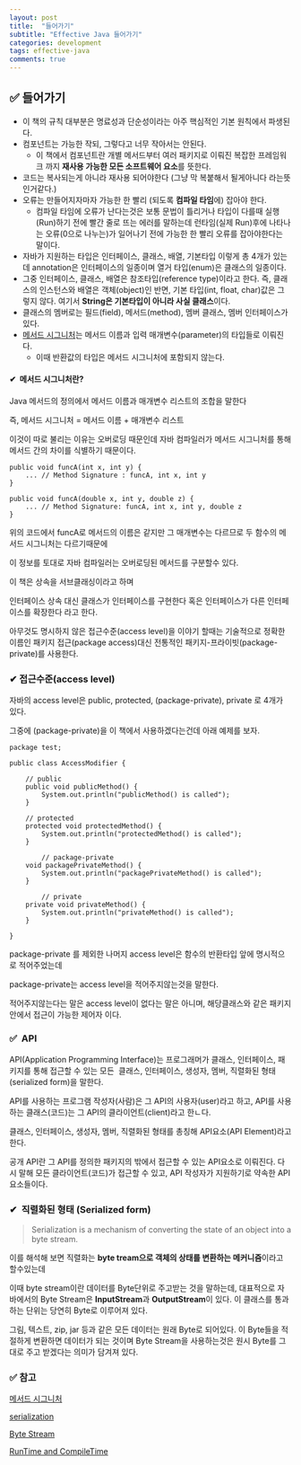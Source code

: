 ```yaml
---
layout: post
title:  "들어가기"
subtitle: "Effective Java 들어가기"
categories: development
tags: effective-java
comments: true
---
```

## ✅ 들어가기

-   이 책의 규칙 대부분은 명료성과 단순성이라는 아주 핵심적인 기본 원칙에서 파생된다.
-   컴포넌트는 가능한 작되, 그렇다고 너무 작아서는 안된다.
    -   이 책에서 컴포넌트란 개별 메서드부터 여러 패키지로 이뤄진 복잡한 프레임워크 까지 **재사용 가능한 모든 소프트웨어 요소**를 뜻한다.
-   코드는 복사되는게 아니라 재사용 되어야한다 (그냥 막 복붙해서 될게아니다 라는뜻인거같다.)
-   오류는 만들어지자마자 가능한 한 빨리 (되도록 **컴파일 타임**에) 잡아야 한다.
    -   컴파일 타임에 오류가 난다는것은 보통 문법이 틀리거나 타입이 다를때 실행(Run)하기 전에 빨간 줄로 뜨는 에러를 말하는데 런타임(실제 Run)후에 나타나는 오류(0으로 나누는)가 일어나기 전에 가능한 한 빨리 오류를 잡아야한다는 말이다.
-   자바가 지원하는 타입은 인터페이스, 클래스, 배열, 기본타입 이렇게 총 4개가 있는데 annotation은 인터페이스의 일종이며 열거 타입(enum)은 클래스의 일종이다.
-   그중 인터페이스, 클래스, 배열은 참조타입(reference type)이라고 한다. 즉, 클래스의 인스턴스와 배열은 객체(object)인 반면, 기본 타입(int, float, char)값은 그렇지 않다. 여기서 **String은 기본타입이 아니라 사실 클래스**이다.
-   클래스의 멤버로는 필드(field), 메서드(method), 멤버 클래스, 멤버 인터페이스가 있다.
-   [메서드 시그니처](https://wanna-b.tistory.com/75)는 메서드 이름과 입력 매개변수(parameter)의 타입들로 이뤄진다.
    -   이때 반환값의 타입은 메서드 시그니처에 포함되지 않는다.

#### ✔  메서드 시그니처란?

Java 메서드의 정의에서 메서드 이름과 매개변수 리스트의 조합을 말한다

즉, 메서드 시그니처 = 메서드 이름 + 매개변수 리스트

이것이 따로 불리는 이유는 오버로딩 때문인데 자바 컴파일러가 메서드 시그니처를 통해 메서드 간의 차이를 식별하기 때문이다.

```
public void funcA(int x, int y) {
	... // Method Signature : funcA, int x, int y
}

public void funcA(double x, int y, double z) {
	... // Method Signature: funcA, int x, int y, double z
}
```

위의 코드에서 funcA로 메서드의 이름은 같지만 그 매개변수는 다르므로 두 함수의 메서드 시그니처는 다르기때문에

이 정보를 토대로 자바 컴파일러는 오버로딩된 메서드를 구분할수 있다.

이 책은 상속을 서브클래싱이라고 하며

인터페이스 상속 대신 클래스가 인터페이스를 구현한다 혹은 인터페이스가 다른 인터페이스를 확장한다 라고 한다.

아무것도 명시하지 않은 접근수준(access level)을 이야기 할때는 기술적으로 정확한 이름인 패키지 접근(package access)대신 전통적인 패키지-프라이빗(package-private)를 사용한다.

### ✔ 접근수준(access level)

자바의 access level은 public, protected, (package-private), private 로 4개가 있다.

그중에 (package-private)을 이 책에서 사용하겠다는건데 아래 예제를 보자.

```
package test;

public class AccessModifier {

	// public
	public void publicMethod() {
		System.out.println("publicMethod() is called");
	}
    
	// protected
	protected void protectedMethod() {
		System.out.println("protectedMethod() is called");
	}
	
        // package-private
	void packagePrivateMethod() {
		System.out.println("packagePrivateMethod() is called");
	}
	
        // private
	private void privateMethod() {
		System.out.println("privateMethod() is called");
	}
    
}
```

package-private 를 제외한 나머지 access level은 함수의 반환타입 앞에 명시적으로 적어주었는데

package-private는 access level을 적어주지않는것을 말한다.

적어주지않는다는 말은 access level이 없다는 말은 아니며, 해당클래스와 같은 패키지 안에서 접근이 가능한 제어자 이다.

### ✅  API

API(Application Programming Interface)는 프로그래머가 클래스, 인터페이스, 패키지를 통해 접근할 수 있는 모든  클래스, 인터페이스, 생성자, 멤버, 직렬화된 형태(serialized form)을 말한다.

API를 사용하는 프로그램 작성자(사람)은 그 API의 사용자(user)라고 하고, API를 사용하는 클래스(코드)는 그 API의 클라이언트(client)라고 한ㄴ다.

클래스, 인터페이스, 생성자, 멤버, 직렬화된 형태를 총칭해 API요소(API Element)라고 한다.

공개 API란 그 API를 정의한 패키지의 밖에서 접근할 수 있는 API요소로 이뤄진다. 다시 말해 모든 클라이언트(코드)가 접근할 수 있고, API 작성자가 지원하기로 약속한 API 요소들이다.

### ✔  직렬화된 형태 (Serialized form)

> Serialization is a mechanism of converting the state of an object into a byte stream.

이를 해석해 보면 직렬화는 **byte tream으로 객체의 상태를 변환하는 메커니즘**이라고 할수있는데

이때 byte stream이란 데이터를 Byte단위로 주고받는 것을 말하는데, 대표적으로 자바에서의 Byte Stream은 **InputStream**과 **OutputStream**이 있다. 이 클래스를 통과하는 단위는 당연히 Byte로 이루어져 있다.

그림, 텍스트, zip, jar 등과 같은 모든 데이터는 원래 Byte로 되어있다. 이 Byte들을 적절하게 변환하면 데이터가 되는 것이며 Byte Stream을 사용하는것은 원시 Byte를 그대로 주고 받겠다는 의미가 담겨져 있다.

### ✅ 참고

[메서드 시그니처](https://wanna-b.tistory.com/75)

[serialization](https://www.geeksforgeeks.org/serialization-in-java/%20)

[Byte Stream](https://story.stevenlab.io/96)

[RunTime and CompileTime](https://dd-corp.tistory.com/9)